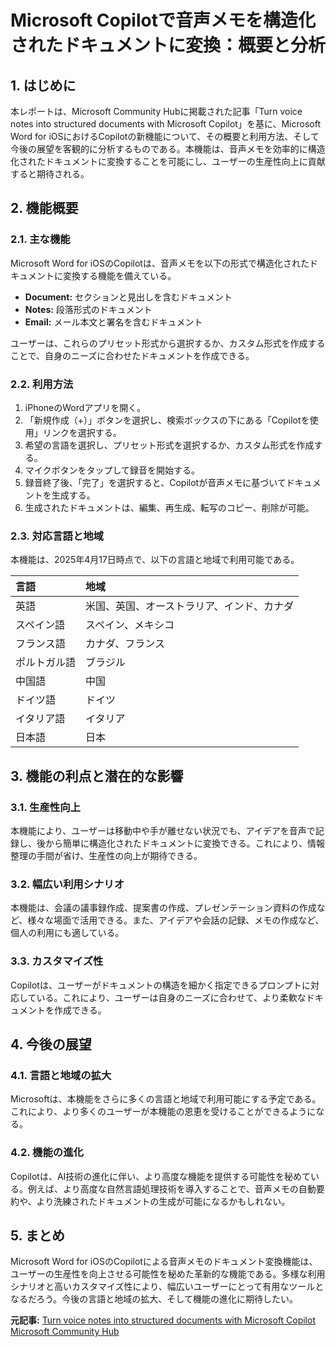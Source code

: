 # Microsoft Copilotで音声メモを構造化されたドキュメントに変換：概要と分析

## 1. はじめに

本レポートは、Microsoft Community Hubに掲載された記事「Turn voice notes into structured documents with Microsoft Copilot」を基に、Microsoft Word for iOSにおけるCopilotの新機能について、その概要と利用方法、そして今後の展望を客観的に分析するものである。本機能は、音声メモを効率的に構造化されたドキュメントに変換することを可能にし、ユーザーの生産性向上に貢献すると期待される。

## 2. 機能概要

### 2.1. 主な機能

Microsoft Word for iOSのCopilotは、音声メモを以下の形式で構造化されたドキュメントに変換する機能を備えている。

* **Document:** セクションと見出しを含むドキュメント
* **Notes:** 段落形式のドキュメント
* **Email:** メール本文と署名を含むドキュメント

ユーザーは、これらのプリセット形式から選択するか、カスタム形式を作成することで、自身のニーズに合わせたドキュメントを作成できる。

### 2.2. 利用方法

1. iPhoneのWordアプリを開く。
2. 「新規作成（+）」ボタンを選択し、検索ボックスの下にある「Copilotを使用」リンクを選択する。
3. 希望の言語を選択し、プリセット形式を選択するか、カスタム形式を作成する。
4. マイクボタンをタップして録音を開始する。
5. 録音終了後、「完了」を選択すると、Copilotが音声メモに基づいてドキュメントを生成する。
6. 生成されたドキュメントは、編集、再生成、転写のコピー、削除が可能。

### 2.3. 対応言語と地域

本機能は、2025年4月17日時点で、以下の言語と地域で利用可能である。

| 言語 | 地域 |
| :-------- | :--------------------------------- |
| 英語 | 米国、英国、オーストラリア、インド、カナダ |
| スペイン語 | スペイン、メキシコ |
| フランス語 | カナダ、フランス |
| ポルトガル語 | ブラジル |
| 中国語 | 中国 |
| ドイツ語 | ドイツ |
| イタリア語 | イタリア |
| 日本語 | 日本 |

## 3. 機能の利点と潜在的な影響

### 3.1. 生産性向上

本機能により、ユーザーは移動中や手が離せない状況でも、アイデアを音声で記録し、後から簡単に構造化されたドキュメントに変換できる。これにより、情報整理の手間が省け、生産性の向上が期待できる。

### 3.2. 幅広い利用シナリオ

本機能は、会議の議事録作成、提案書の作成、プレゼンテーション資料の作成など、様々な場面で活用できる。また、アイデアや会話の記録、メモの作成など、個人の利用にも適している。

### 3.3. カスタマイズ性

Copilotは、ユーザーがドキュメントの構造を細かく指定できるプロンプトに対応している。これにより、ユーザーは自身のニーズに合わせて、より柔軟なドキュメントを作成できる。

## 4. 今後の展望

### 4.1. 言語と地域の拡大

Microsoftは、本機能をさらに多くの言語と地域で利用可能にする予定である。これにより、より多くのユーザーが本機能の恩恵を受けることができるようになる。

### 4.2. 機能の進化

Copilotは、AI技術の進化に伴い、より高度な機能を提供する可能性を秘めている。例えば、より高度な自然言語処理技術を導入することで、音声メモの自動要約や、より洗練されたドキュメントの生成が可能になるかもしれない。

## 5. まとめ

Microsoft Word for iOSのCopilotによる音声メモのドキュメント変換機能は、ユーザーの生産性を向上させる可能性を秘めた革新的な機能である。多様な利用シナリオと高いカスタマイズ性により、幅広いユーザーにとって有用なツールとなるだろう。今後の言語と地域の拡大、そして機能の進化に期待したい。


**元記事:** [Turn voice notes into structured documents with Microsoft Copilot Microsoft Community Hub](https://techcommunity.microsoft.com/blog/microsoft365insiderblog/turn-voice-notes-into-structured-documents-with-microsoft-copilot/4404558)